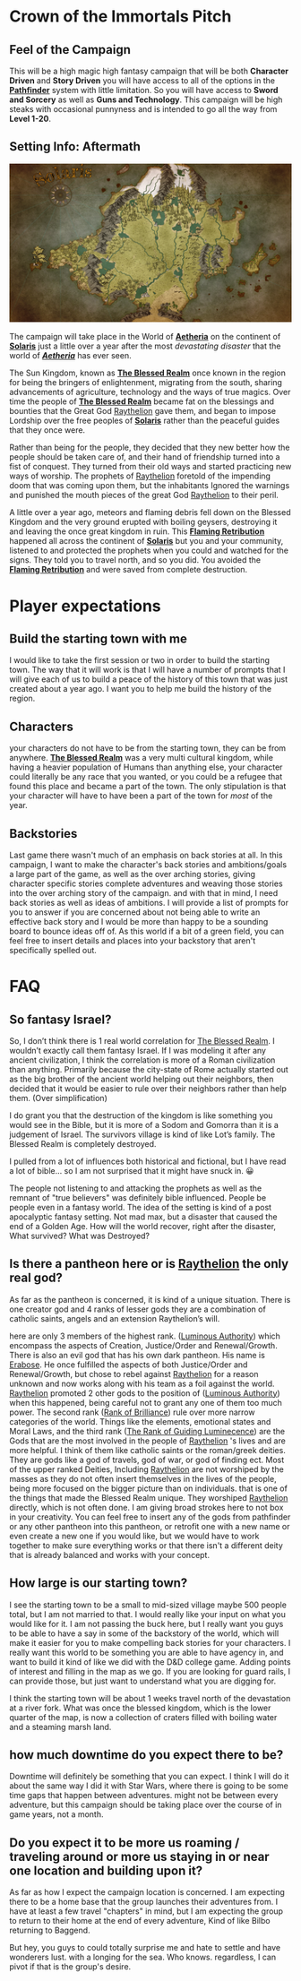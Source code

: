 # Crown of the Immortals Pitch
## Feel of the Campaign
This will be a high magic high fantasy campaign that will be both **Character Driven** and **Story Driven** you will have access to all of the options in the **[Pathfinder](https://2e.aonprd.com/)** system with little limitation. So you will have access to **Sword and Sorcery** as well as **Guns and Technology**. This campaign will be high steaks with occasional punnyness and is intended to go all the way from **Level 1-20**.

## Setting Info: Aftermath
![Solaris old map](../assets/Solaris-origional.webp)

The campaign will take place in the World of **[Aetheria](../World/Aetheria.md)** on the continent of **[Solaris](../World/Locations/Solaris.md)** just a little over a year after the most *devastating disaster* that the world of ***[Aetheria](../World/Aetheria.md)*** has ever seen. 

The Sun Kingdom, known as **[The Blessed Realm](../World/Locations/Solaris/Old-World/The-Blessed-Realm/0-The-Blessed-Realm.md)** once known in the region for being the bringers of enlightenment, migrating from the south, sharing advancements of agriculture, technology and the ways of true magics. Over time the people of **[The Blessed Realm](../World/Locations/Solaris/Old-World/The-Blessed-Realm/0-The-Blessed-Realm.md)** became fat on the blessings and bounties that the Great God [Raythelion](../World/Religion/Raythelion.md) gave them, and began to impose Lordship over the free peoples of **[Solaris](../World/Locations/Solaris.md)** rather than the peaceful guides that they once were. 

Rather than being for the people, they decided that they new better how the people should be taken care of, and their hand of friendship turned into a fist of conquest. They turned from their old ways and started practicing new ways of worship. The prophets of [Raythelion](../World/Religion/Raythelion.md)  foretold of the impending doom that was coming upon them, but the inhabitants Ignored the warnings and punished the mouth pieces of the great God [Raythelion](../World/Religion/Raythelion.md)  to their peril. 

A little over a year ago, meteors and flaming debris fell down on the Blessed Kingdom and the very ground erupted with boiling geysers, destroying it and leaving the once great kingdom in ruin. This **[Flaming Retribution](../World/Events/The-Flaming-Retribution.md)** happened all across the continent of **[Solaris](../World/Locations/Solaris.md)** but you and your community, listened to and protected the prophets when you could and watched for the signs. They told you to travel north, and so you did. You avoided the **[Flaming Retribution](../World/Events/The-Flaming-Retribution.md)** and were saved from complete destruction.

# Player expectations
## Build the starting town with me
I would like to take the first session or two in order to build the starting town. The way that it will work is that I will have a number of prompts that I will give each of us to build a peace of the history of this town that was just created about a year ago. I want you to help me build the history of the region.

## Characters
your characters do not have to be from the starting town, they can be from anywhere. **[The Blessed Realm](../World/Locations/Solaris/Old-World/The-Blessed-Realm/0-The-Blessed-Realm.md)** was a very multi cultural kingdom, while having a heavier population of Humans than anything else, your character could literally be any race that you wanted, or you could be a refugee that found this place and became a part of the town. The only stipulation is that your character will have to have been a part of the town for *most* of the year.

## Backstories
Last game there wasn't much of an emphasis on back stories at all. In this campaign, I want to make the character's back stories and ambitions/goals a large part of the game, as well as the over arching stories, giving character specific stories complete adventures and weaving those stories into the over arching story of the campaign. and with that in mind, I need back stories as well as ideas of ambitions. I will provide a list of prompts for you to answer if you are concerned about not being able to write an effective back story and I would be more than happy to be a sounding board to bounce ideas off of. As this world if a bit of a green field, you can feel free to insert details and places into your backstory that aren't specifically spelled out.

# FAQ
## So fantasy Israel? 
So, I don’t think there is 1 real world correlation for 
[The Blessed Realm](../Locations/Solaris/Old-World/The-Blessed-Realm/0-The-Blessed-Realm.md). I wouldn’t exactly call them fantasy Israel. If I was modeling it after any ancient civilization, I think the correlation is more of a Roman civilization than anything. Primarily because the city-state of Rome actually started out as the big brother of the ancient world helping out their neighbors, then decided that it would be easier to rule over their neighbors rather than help them. (Over simplification)
 
I do grant you that the destruction of the kingdom is like something you would see in the Bible, but it is more of a Sodom and Gomorra than it is a judgement of Israel. The survivors village is kind of like Lot’s family. The Blessed Realm is completely destroyed.

I pulled from a lot of influences both historical and fictional, but I have read a lot of bible… so I am not surprised that it might have snuck in. 😀

The people not listening to and attacking the prophets as well as the remnant of "true believers" was definitely bible influenced. People be people even in a fantasy world. The idea of the setting is kind of a post apocalyptic fantasy setting. Not mad max, but a disaster that caused the end of a Golden Age. How will the world recover, right after the disaster, What survived? What was Destroyed?

## Is there a pantheon here or is [Raythelion](../World/Religion/Raythelion.md)  the only real god? 
As far as the pantheon is concerned, it is kind of a unique situation. There is one creator god and 4 ranks of lesser gods they are a combination of catholic saints, angels and an extension Raythelion’s will.  
  
here are only 3 members of the highest rank. ([Luminous Authority](../World/Religion/Deity-Hierarchy/1-The-Luminous-Authority.md)) which encompass the aspects of Creation, Justice/Order and Renewal/Growth. There is also an evil god that has his own dark pantheon. His name is [Erabose](../World/Religion/Erabose.md). He once fulfilled the aspects of both Justice/Order and Renewal/Growth, but chose to rebel against [Raythelion](../World/Religion/Raythelion.md)  for a reason unknown and now works along with his team as a foil against the world. [Raythelion](../World/Religion/Raythelion.md)  promoted 2 other gods to the position of ([Luminous Authority](../World/Religion/Deity-Hierarchy/1-The-Luminous-Authority.md)) when this happened, being careful not to grant any one of them too much power. The second rank ([Rank of Brilliance](../World/Religion/Deity-Hierarchy/2-The-Rank-of-Brilliance.md)) rule over more narrow categories of the world. Things like the elements, emotional states and Moral Laws, and the third rank ([The Rank of Guiding Luminecence](../World/Religion/Deity-Hierarchy/3-The-Rank-of-Guiding-Luminecence.md)) are the Gods that are the most involved in the people of [Raythelion](../World/Religion/Raythelion.md) 's lives and are more helpful. I think of them like catholic saints or the roman/greek deities. They are gods like a god of travels, god of war, or god of finding ect. Most of the upper ranked Deities, Including [Raythelion](../World/Religion/Raythelion.md)  are not worshiped by the masses as they do not often insert themselves in the lives of the people, being more focused on the bigger picture than on individuals. that is one of the things that made the Blessed Realm unique. They worshiped [Raythelion](../World/Religion/Raythelion.md)  directly, which is not often done. I am giving broad strokes here to not box in your creativity. You can feel free to insert any of the gods from pathfinder or any other pantheon into this pantheon, or retrofit one with a new name or even create a new one if you would like, but we would have to work together to make sure everything works or that there isn't a different deity that is already balanced and works with your concept.
	  
## How large is our starting town?
I see the starting town to be a small to mid-sized village maybe 500 people total, but I am not married to that. I would really like your input on what you would like for it. I am not passing the buck here, but I really want you guys to be able to have a say in some of the backstory of the world, which will make it easier for you to make compelling back stories for your characters. I really want this world to be something you are able to have agency in, and want to build it kind of like we did with the D&D college game. Adding points of interest and filling in the map as we go. If you are looking for guard rails, I can provide those, but just want to understand what you are digging for.  
  
I think the starting town will be about 1 weeks travel north of the devastation at a river fork. What was once the blessed kingdom, which is the lower quarter of the map, is now a collection of craters filled with boiling water and a steaming marsh land.

## how much downtime do you expect there to be?
Downtime will definitely be something that you can expect. I think I will do it about the same way I did it with Star Wars, where there is going to be some time gaps that happen between adventures. might not be between every adventure, but this campaign should be taking place over the course of in game years, not a month.

## Do you expect it to be more us roaming / traveling around or more us staying in or near one location and building upon it?
 As far as how I expect the campaign location is concerned. I am expecting there to be a home base that the group launches their adventures from. I have at least a few travel "chapters" in mind, but I am expecting the group to return to their home at the end of every adventure, Kind of like Bilbo returning to Baggend.

But hey, you guys to could totally surprise me and hate to settle and have wonderers lust. with a longing for the sea. Who knows. regardless, I can pivot if that is the group's desire.

